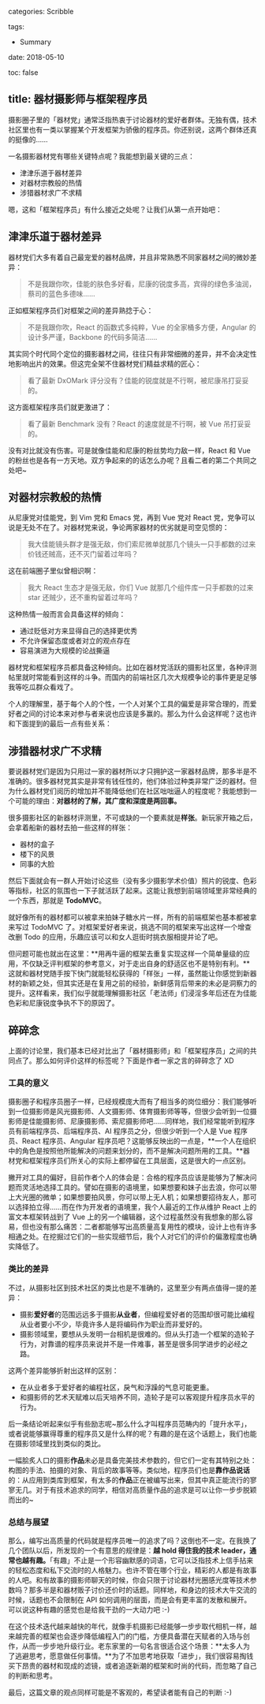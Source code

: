 categories: Scribble

tags:

- Summary

date: 2018-05-10

toc: false

title: 器材摄影师与框架程序员
---

<!-- ![title](/images/title-instax.jpg) -->

摄影圈子里的「器材党」通常泛指热衷于讨论器材的爱好者群体。无独有偶，技术社区里也有一类以掌握某个开发框架为骄傲的程序员。你还别说，这两个群体还真的挺像的……

<!--more-->

一名摄影器材党有哪些关键特点呢？我能想到最关键的三点：

* 津津乐道于器材差异
* 对器材宗教般的热情
* 涉猎器材求广不求精

嗯，这和「框架程序员」有什么接近之处呢？让我们从第一点开始吧：


## 津津乐道于器材差异
器材党们大多有着自己最宠爱的器材品牌，并且非常熟悉不同家器材之间的微妙差异：

> 不是我跟你吹，佳能的肤色多好看，尼康的锐度多高，宾得的绿色多油润，蔡司的蓝色多德味……

正如框架程序员们对框架之间的差异熟捻于心：

> 不是我跟你吹，React 的函数式多纯粹，Vue 的全家桶多方便，Angular 的设计多严谨，Backbone 的代码多简洁……

其实同个时代同个定位的摄影器材之间，往往只有非常细微的差异，并不会决定性地影响出片的效果。但这完全架不住器材党们精益求精的匠心：

> 看了最新 DxOMark 评分没有？佳能的锐度就是不行啊，被尼康吊打妥妥的。

这方面框架程序员们就更激进了：

> 看了最新 Benchmark 没有？React 的速度就是不行啊，被 Vue 吊打妥妥的。

没有对比就没有伤害。可是就像佳能和尼康的粉丝势均力敌一样，React 和 Vue 的粉丝也是各有一方天地。双方争起来的的话怎么办呢？且看二者的第二个共同之处吧~


## 对器材宗教般的热情
从尼康党对佳能党，到 Vim 党和 Emacs 党，再到 Vue 党对 React 党，党争可以说是无处不在了。对器材党来说，争论两家器材的优劣就是司空见惯的：

> 我大佳能镜头群才是强无敌，你们索尼微单就那几个镜头一只手都数的过来价钱还贼高，还不灭门留着过年吗？

这在前端圈子里似曾相识啊：

> 我大 React 生态才是强无敌，你们 Vue 就那几个组件库一只手都数的过来 star 还贼少，还不重构留着过年吗？

这种热情一般而言会具备这样的倾向：

* 通过贬低对方来显得自己的选择更优秀
* 不允许保留态度或者对立的观点存在
* 容易演进为大规模的论战撕逼

器材党和框架程序员都具备这种倾向。比如在器材党活跃的摄影社区里，各种评测帖里就时常能看到这样的斗争。而国内的前端社区几次大规模争论的事件更是足够我等吃瓜群众看戏了。

个人的理解里，基于每个人的个性，一个人对某个工具的偏爱是非常合理的，而爱好者之间的讨论本来对参与者来说也应该是多赢的。那么为什么会这样呢？这也许和下面提到的最后一点有些关系：


## 涉猎器材求广不求精
要说器材党们是因为只用过一家的器材所以才只拥护这一家器材品牌，那多半是不准确的。很多器材党其实是非常有钱任性的，他们体验过种类非常广泛的器材。但为什么器材党们阅历的增加并不能降低他们在社区咄咄逼人的程度呢？我能想到一个可能的理由：**对器材的了解，其广度和深度是两回事。**

很多摄影社区的新器材评测里，不可或缺的一个要素就是**样张**。新玩家开箱之后，会拿着船新的器材去拍一些这样的样张：

* 器材的盒子
* 楼下的风景
* 同事的大脸

然后下面就会有一群人开始讨论这些（没有多少摄影学术价值）照片的锐度、色彩等指标，社区的氛围也一下子就活跃了起来。这能让我想到前端领域里非常经典的一个东西，那就是 **TodoMVC**。

就好像所有的器材都可以被拿来拍妹子糖水片一样，所有的前端框架也基本都被拿来写过 TodoMVC 了。对框架爱好者来说，挑选不同的框架来写出这样一个增查改删 Todo 的应用，乐趣应该可以和女人逛街时挑衣服相提并论了吧。

但问题可能也就出在这里：**用再牛逼的框架去重复实现这样一个简单量级的应用，不仅缺乏评判框架的参考意义，对于走出自身的舒适区也不是特别有利。**这就和器材党随手按下快门就能轻松获得的「样张」一样，虽然能让你感觉到新器材的新颖之处，但其实还是在复用之前的经验，新鲜感背后带来的未必是洞察力的提升。这样看来，我们似乎就能理解摄影社区「老法师」们浸淫多年后还在为佳能色彩和尼康锐度争执不下的原因了。


## 碎碎念
上面的讨论里，我们基本已经对比出了「器材摄影师」和「框架程序员」之间的共同点了。那么如何评价这样的标签呢？下面是作者一家之言的碎碎念了 XD

### 工具的意义
摄影圈子和程序员圈子一样，已经规模庞大而有了相当多的岗位细分：我们能够听到一位摄影师是风光摄影师、人文摄影师、体育摄影师等等，但很少会听到一位摄影师是佳能摄影师、尼康摄影师、索尼摄影师吧……同样地，我们经常能听到程序员有前端程序员、后端程序员、AI 程序员之分，但很少听到一个人是 Vue 程序员、React 程序员、Angular 程序员吧？这能够反映出的一点是，**一个人在组织中的角色是按照他所能解决的问题来划分的，而不是解决问题所用的工具。**器材党和框架程序员们所关心的实际上都停留在工具层面，这是很大的一点区别。

撇开对工具的偏好，目前作者个人的体会是：合格的程序员应该是能够为了解决问题而灵活地选择工具的。譬如在摄影的语境里，如果想要和妹子出去浪，你可以带上大光圈的微单；如果想要拍风景，你可以带上无人机；如果想要招待友人，那可以选择拍立得……而在作为开发者的语境里，我个人最近的工作从维护 React 上的富文本框架转战到了 Vue 上的另一个编辑器，这个过程虽然没有我想象的那么容易，但也没有那么痛苦：二者都能够写出高质量高复用性的模块，设计上也有许多相通之处。在挖掘过它们的一些实现细节后，我个人对它们的评价的偏激程度也确实降低了。

### 类比的差异
不过，从摄影社区到技术社区的类比也是不准确的，这里至少有两点值得一提的差异：

* 摄影**爱好者**的范围远远多于摄影**从业者**，但编程爱好者的范围却很可能比编程从业者要小不少，毕竟许多人是将编码作为职业而非爱好的。
* 摄影领域里，要想从头发明一台相机是很难的。但从头打造一个框架的造轮子行为，对靠谱的程序员来说并不是一件难事，甚至是很多同学进步的必经之路。

这两个差异能够折射出这样的区别：

* 在从业者多于爱好者的编程社区，戾气和浮躁的气息可能更重。
* 和摄影师的艺术天赋难以后天培养不同，造轮子是可以客观提升程序员水平的行为。

后一条结论听起来似乎有些励志呢~那么什么才叫程序员范畴内的「提升水平」，或者说能够赢得尊重的程序员又是什么样的呢？有趣的是在这个话题上，我们也能在摄影领域里找到类似的类比。

一幅脍炙人口的摄影**作品**未必是具备完美技术参数的，但它们一定有其特别之处：构图的手法、拍摄的对象、背后的故事等等。类似地，程序员们也是**靠作品说话**的：从应用到类库到框架，有太多的**作品**正在被编写出来，但其中真正能流行的寥寥无几。对于有技术追求的同学，相信对高质量作品的追求是可以让你一步步脱颖而出的~

### 总结与展望
那么，编写出高质量的代码就是程序员唯一的追求了吗？这倒也不一定。在我换了几个团队以后，所发现的一个有意思的规律是：**越 hold 得住我的技术 leader，通常也越有趣。**「有趣」不止是一个形容幽默感的词语，它可以泛指技术上信手拈来的轻松态度和私下交流时的人格魅力。也许不管在哪个行业，精彩的人都是有故事的人吧。和有故事的摄影师聊天的时候，你会只限于讨论器材光圈感光度等技术参数吗？那多半是和器材贩子讨价还价时的话题。同样地，和身边的技术大牛交流的时候，话题也不会限制在 API 如何调用的层面，而是会有更丰富的发散和展开。可以说这种有趣的感觉也是给我干劲的一大动力吧 :-)

在这个技术迭代越来越快的年代，就像手机摄影已经能够一步步取代相机一样，越来越完善的框架也会逐步降低编程入门的门槛，方便具备潜在天赋者的入场与创作，从而一步步地升级行业。老东家里的一句名言很适合这个场景：**太多人为了逃避思考，愿意做任何事情。**为了不加思考地获取「进步」，我们很容易掏钱买下昂贵的器材和现成的滤镜，或者追逐新潮的框架和时尚的代码，而忽略了自己的判断和思考。

最后，这篇文章的观点同样可能是不客观的，希望读者能有自己的判断 :-)
